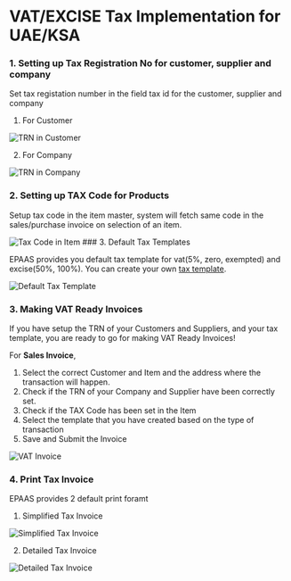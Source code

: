 <!-- add-breadcrumbs -->
# VAT/EXCISE Tax Implementation for UAE/KSA

### 1. Setting up Tax Registration No for customer, supplier and company

Set tax registation number in the field tax id for the customer, supplier and company

1. For Customer
<img class="screenshot" alt="TRN in Customer" src="{{docs_base_url}}/assets/img/regional/uae/tax-id-customer.png">

2. For Company
<img class="screenshot" alt="TRN in Company" src="{{docs_base_url}}/assets/img/regional/uae/tax-id-company.png">

### 2. Setting up TAX Code for Products
Setup tax code in the item master, system will fetch same code in the sales/purchase invoice on selection of an item.

<img class="screenshot" alt="Tax Code in Item" src="{{docs_base_url}}/assets/img/regional/uae/tax-code-item.png">
### 3. Default Tax Templates

EPAAS provides you default tax template for vat(5%, zero, exempted) and excise(50%, 100%). You can create your own [tax template](/docs/user/manual/en/setting-up/setting-up-taxes.html).

<img class="screenshot" alt="Default Tax Template" src="{{docs_base_url}}/assets/img/regional/uae/uae-tax-templates.png">

### 3. Making VAT Ready Invoices

If you have setup the TRN of your Customers and Suppliers, and your tax template, you are ready to go for making VAT Ready Invoices!

For **Sales Invoice**,

1. Select the correct Customer and Item and the address where the transaction will happen.
2. Check if the TRN of your Company and Supplier have been correctly set.
3. Check if the TAX Code has been set in the Item
4. Select the  template that you have created based on the type of transaction
5. Save and Submit the Invoice

<img class="screenshot" alt="VAT Invoice" src="{{docs_base_url}}/assets/img/regional/uae/vat-invoice.gif">

### 4. Print Tax Invoice

EPAAS provides 2 default print foramt

1. Simplified Tax Invoice
<img class="screenshot" alt="Simplified Tax Invoice" src="{{docs_base_url}}/assets/img/regional/uae/simplified-invoice.png">

2. Detailed Tax Invoice
<img class="screenshot" alt="Detailed Tax Invoice" src="{{docs_base_url}}/assets/img/regional/uae/detailed-invoice.png">
